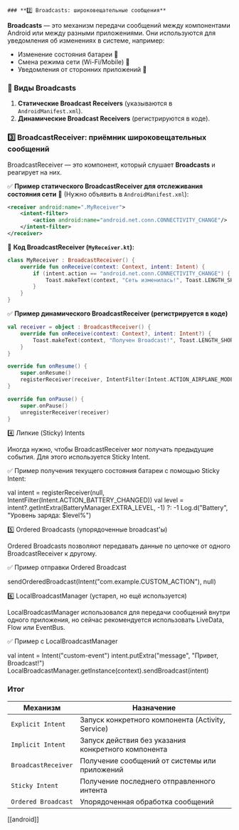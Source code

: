 	### **2️⃣ Broadcasts: широковещательные сообщения**

**Broadcasts** — это механизм передачи сообщений между компонентами Android или между разными приложениями. Они используются для уведомления об изменениях в системе, например:

- Изменение состояния батареи 🔋
- Смена режима сети (Wi-Fi/Mobile) 📶
- Уведомления от сторонних приложений 📩
### **📌 Виды Broadcasts**

1. **Статические Broadcast Receivers** (указываются в `AndroidManifest.xml`).
2. **Динамические Broadcast Receivers** (регистрируются в коде).
### **3️⃣ BroadcastReceiver: приёмник широковещательных сообщений**

BroadcastReceiver — это компонент, который слушает **Broadcasts** и реагирует на них.

✅ **Пример статического BroadcastReceiver для отслеживания состояния сети** 📌 (Нужно объявить в `AndroidManifest.xml`):

```xml
<receiver android:name=".MyReceiver">
    <intent-filter>
        <action android:name="android.net.conn.CONNECTIVITY_CHANGE"/>
    </intent-filter>
</receiver>

```
📌 **Код BroadcastReceiver (`MyReceiver.kt`):**
```kotlin
class MyReceiver : BroadcastReceiver() {
    override fun onReceive(context: Context, intent: Intent) {
        if (intent.action == "android.net.conn.CONNECTIVITY_CHANGE") {
            Toast.makeText(context, "Сеть изменилась!", Toast.LENGTH_SHORT).show()
        }
    }
}

```
✅ **Пример динамического BroadcastReceiver (регистрируется в коде)**
```kotlin
val receiver = object : BroadcastReceiver() {
    override fun onReceive(context: Context?, intent: Intent?) {
        Toast.makeText(context, "Получен Broadcast!", Toast.LENGTH_SHORT).show()
    }
}

override fun onResume() {
    super.onResume()
    registerReceiver(receiver, IntentFilter(Intent.ACTION_AIRPLANE_MODE_CHANGED))
}

override fun onPause() {
    super.onPause()
    unregisterReceiver(receiver)
}

```

4️⃣ Липкие (Sticky) Intents

Иногда нужно, чтобы BroadcastReceiver мог получать предыдущие события. Для этого используется Sticky Intent.

✅ Пример получения текущего состояния батареи с помощью Sticky Intent:

val intent = registerReceiver(null, IntentFilter(Intent.ACTION_BATTERY_CHANGED))
val level = intent?.getIntExtra(BatteryManager.EXTRA_LEVEL, -1) ?: -1
Log.d("Battery", "Уровень заряда: $level%")

5️⃣ Ordered Broadcasts (упорядоченные broadcast'ы)

Ordered Broadcasts позволяют передавать данные по цепочке от одного BroadcastReceiver к другому.

✅ Пример отправки Ordered Broadcast

sendOrderedBroadcast(Intent("com.example.CUSTOM_ACTION"), null)

6️⃣ LocalBroadcastManager (устарел, но ещё используется)

LocalBroadcastManager использовался для передачи сообщений внутри одного приложения, но сейчас рекомендуется использовать LiveData, Flow или EventBus.

✅ Пример с LocalBroadcastManager

val intent = Intent("custom-event")
intent.putExtra("message", "Привет, Broadcast!")
LocalBroadcastManager.getInstance(context).sendBroadcast(intent)
### **Итог**

| **Механизм**        | **Назначение**                                      |
| ------------------- | --------------------------------------------------- |
| `Explicit Intent`   | Запуск конкретного компонента (Activity, Service)   |
| `Implicit Intent`   | Запуск действия без указания конкретного компонента |
| `BroadcastReceiver` | Получение сообщений от системы или приложений       |
| `Sticky Intent`     | Получение последнего отправленного интента          |
| `Ordered Broadcast` | Упорядоченная обработка сообщений                   |
[[android]]
